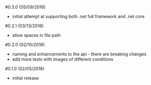 #0.3.0 (05/09/2016)
- initial attempt at supporting both .net full framework and .net core

#0.2.1 (03/13/2016)
- allow spaces in file path

#0.2.0 (02/10/2016)
- naming and enhancements to the api - there are breaking changes
- add more tests with images of different conditions

#0.1.0 (02/05/2016)
- initial release
